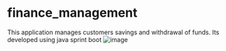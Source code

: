 # finance_management
This application manages customers savings and withdrawal of funds. Its developed using java sprint boot
![image](https://user-images.githubusercontent.com/82582298/124441389-8955a100-dd73-11eb-96f4-c39f135dea20.png)
